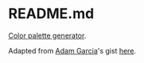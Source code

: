 # README.md

[Color palette generator](https://hauselin.github.io/colorpalettejs/).

Adapted from [Adam Garcia](https://github.com/adam-garcia)'s gist [here](https://gist.github.com/adam-garcia/8d8eded299ec5e16752d04281236b151).


